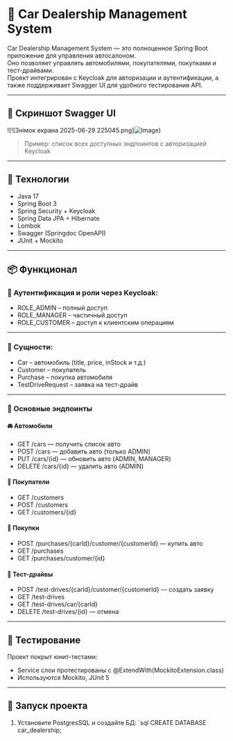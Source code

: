 # 🚗 Car Dealership Management System

Car Dealership Management System — это полноценное Spring Boot приложение для управления автосалоном.  
Оно позволяет управлять автомобилями, покупателями, покупками и тест-драйвами.  
Проект интегрирован с Keycloak для авторизации и аутентификации, а также поддерживает Swagger UI для удобного тестирования API.

---

## 📸 Скриншот Swagger UI

![![Знімок екрана 2025-06-29 225045.png]![Image](https://github.com/user-attachments/assets/c6595ce5-7438-479c-9c39-b3ac90ed3b5e))
> Пример: список всех доступных эндпоинтов с авторизацией Keycloak

---

## 🔧 Технологии

- Java 17
- Spring Boot 3
- Spring Security + Keycloak
- Spring Data JPA + Hibernate
- Lombok
- Swagger (Springdoc OpenAPI)
- JUnit + Mockito

---

## 📦 Функционал

### 🔐 Аутентификация и роли через Keycloak:
- ROLE_ADMIN – полный доступ
- ROLE_MANAGER – частичный доступ
- ROLE_CUSTOMER – доступ к клиентским операциям

---

### 📁 Сущности:
- Car – автомобиль (title, price, inStock и т.д.)
- Customer – покупатель
- Purchase – покупка автомобиля
- TestDriveRequest – заявка на тест-драйв

---

### 📲 Основные эндпоинты

#### 🚘 Автомобили
- GET /cars — получить список авто
- POST /cars — добавить авто (только ADMIN)
- PUT /cars/{id} — обновить авто (ADMIN, MANAGER)
- DELETE /cars/{id} — удалить авто (ADMIN)

#### 👤 Покупатели
- GET /customers
- POST /customers
- GET /customers/{id}

#### 💸 Покупки
- POST /purchases/{carId}/customer/{customerId} — купить авто
- GET /purchases
- GET /purchases/customer/{id}

#### 🧪 Тест-драйвы
- POST /test-drives/{carId}/customer/{customerId} — создать заявку
- GET /test-drives
- GET /test-drives/car/{carId}
- DELETE /test-drives/{id} — отмена

---

## 🧪 Тестирование

Проект покрыт юнит-тестами:

- Service слои протестированы с @ExtendWith(MockitoExtension.class)
- Используются Mockito, JUnit 5

---

## 🚀 Запуск проекта

1. Установите PostgresSQL и создайте БД:
   `sql
   CREATE DATABASE car_dealership;
